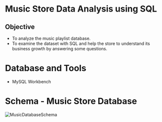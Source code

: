 # Music Store Data Analysis using SQL 

## Objective 

- To analyze the music playlist database.
- To examine the dataset with SQL and help the store to understand its business growth by answering some questions.

# Database and Tools 
- MySQL Workbench 

# Schema - Music Store Database 

![MusicDatabaseSchema](https://github.com/ashubhagwat/Music-Store-Data-Analysis/assets/147173907/47af8ef7-1d42-44ab-a286-bb79b8f7145c)

